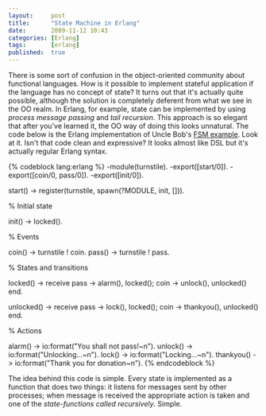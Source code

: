```yaml
---
layout:     post
title:      "State Machine in Erlang"
date:       2009-11-12 10:43
categories: [Erlang]
tags:       [erlang]
published:  true
---
```


There is some sort of confusion in the object-oriented community about functional languages. How is it possible to implement stateful application if the language has no concept of state? It turns out that it's actually quite possible, although the solution is completely deferent from what we see in the OO realm. In Erlang, for example, state can be implemented by using *process message passing* and *tail recursion*. This approach is so elegant that after you've learned it, the OO way of doing this looks unnatural. The code below is the Erlang implementation of Uncle Bob's [FSM example][1]. Look at it. Isn't that code clean and expressive? It looks almost like DSL but it's actually regular Erlang syntax.

{% codeblock lang:erlang %}
-module(turnstile).
-export([start/0]).
-export([coin/0, pass/0]).
-export([init/0]).

start() -> register(turnstile, spawn(?MODULE, init, [])).

% Initial state

init() -> locked().

% Events

coin() -> turnstile ! coin.
pass() -> turnstile ! pass.

% States and transitions

locked() ->
    receive
        pass ->
            alarm(),
            locked();
        coin ->
            unlock(),
            unlocked()
    end.

unlocked() ->
    receive
        pass ->
            lock(),
            locked();
        coin ->
            thankyou(),
            unlocked()
    end.

% Actions

alarm() -> io:format("You shall not pass!~n").
unlock() -> io:format("Unlocking...~n").
lock() -> io:format("Locking...~n").
thankyou() -> io:format("Thank you for donation~n").
{% endcodeblock %}

The idea behind this code is simple. Every state is implemented as a function that does two things: it listens for messages sent by other processes; when message is received the appropriate action is taken and one of the *state-functions called recursively*. Simple.


[1]: http://www.objectmentor.com/resources/articles/umlfsm.pdf
